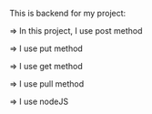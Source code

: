 This is backend for my project:


=> In this project, I use post method


=> I use put method

=> I use get method

=> I use pull method

=> I use nodeJS
